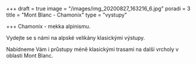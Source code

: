 +++
draft = true
image = "/images/img_20200827_163216_6.jpg"
poradi = 3
title = "Mont Blanc - Chamonix"
type = "vystupy"

+++
Chamonix - mekka alpinismu.

Vydejte se s námi na alpské velikány klasickými výstupy.

Nabídneme Vám i průstupy méně klasickými trasami na další vrcholy v oblasti Mont Blanc.
